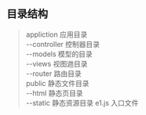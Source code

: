 ## 目录结构
> appliction  应用目录  
> --controller  控制器目录  
> --models   模型的目录  
> --views   视图逇目录  
> --router  路由目录  
> public 静态文件目录   
> --html 静态页目录  
> --static 静态资源目录
> e1.js 入口文件
